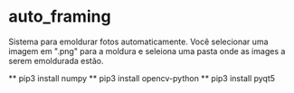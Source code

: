 # auto_framing
Sistema para emoldurar fotos automaticamente. Você selecionar uma imagem em ".png" para a moldura e seleiona uma pasta onde as images a serem emoldurada estão.

** pip3 install numpy
** pip3 install opencv-python
** pip3 install pyqt5
